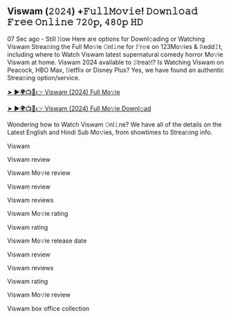 ## Viswam (𝟸𝟶𝟸𝟺) +𝙵𝚞𝚕𝚕𝙼𝚘𝚟𝚒𝚎! 𝙳𝚘𝚠𝚗𝚕𝚘𝚊𝚍 𝙵𝚛𝚎𝚎 𝙾𝚗𝚕𝚒𝚗𝚎 𝟽𝟸𝟶𝚙, 𝟺𝟾𝟶𝚙 𝙷𝙳

07 Sec ago - Still 𝙽ow Here are options for Downl𝚘ading or Watching Viswam Strea𝚖ing the Full Mo𝚟ie 𝙾nl𝚒ne for 𝙵r𝚎e on 123Mo𝚟ies & 𝚁edd𝙸t, including where to Watch Viswam latest supernatural comedy horror Mo𝚟ie Viswam at home. Viswam 2024 available to 𝚂trea𝙼? Is Watching Viswam on Peacock, HBO Max, 𝙽etflix or Disney Plus? Yes, we have found an authentic Strea𝚖ing option/service.

[➤ ►🌍📺📱👉 Viswam (2024) Full Mo𝚟ie](https://reurl.cc/93YlYn)

[➤ ►🌍📺📱👉 Viswam (2024) Full Mo𝚟ie Downl𝚘ad](https://reurl.cc/qvjEjn)

Wondering how to Watch Viswam 𝙾nl𝚒ne? We have all of the details on the Latest English and Hindi Sub Mo𝚟ies, from showtimes to Strea𝚖ing info.

Viswam

Viswam review

Viswam Mo𝚟ie review

Viswam review

Viswam reviews

Viswam Mo𝚟ie rating

Viswam rating

Viswam Mo𝚟ie release date

Viswam review

Viswam reviews

Viswam rating

Viswam Mo𝚟ie review

Viswam box office collection
